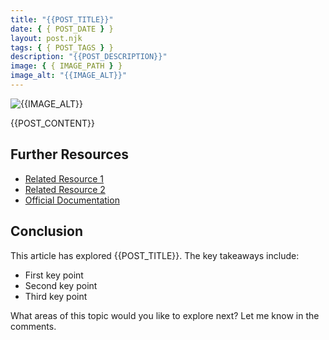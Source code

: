 ```yaml
---
title: "{{POST_TITLE}}"
date: { { POST_DATE } }
layout: post.njk
tags: { { POST_TAGS } }
description: "{{POST_DESCRIPTION}}"
image: { { IMAGE_PATH } }
image_alt: "{{IMAGE_ALT}}"
---
```


![{{IMAGE_ALT}}](/assets/images/{{IMAGE_PATH}})

{{POST_CONTENT}}

## Further Resources

- [Related Resource 1](https://example.com)
- [Related Resource 2](https://example.com)
- [Official Documentation](https://example.com)

## Conclusion

This article has explored {{POST_TITLE}}. The key takeaways include:

- First key point
- Second key point
- Third key point

What areas of this topic would you like to explore next? Let me know in the comments.
